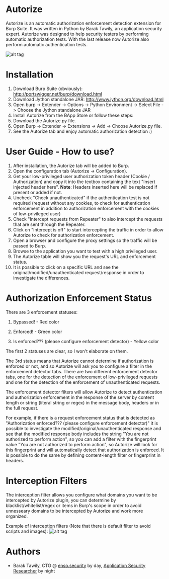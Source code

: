 # Autorize
Autorize is an automatic authorization enforcement detection extension for Burp Suite. It was written in Python by Barak Tawily, an application security expert. Autorize was designed to help security testers by performing automatic authorization tests. With the last release now Autorize also perform automatic authentication tests.

![alt tag](https://raw.githubusercontent.com/Quitten/Autorize/master/Autorizev1.3.png)

# Installation 
1.	Download Burp Suite (obviously): http://portswigger.net/burp/download.html
2.	Download Jython standalone JAR: http://www.jython.org/download.html
3.	Open burp -> Extender -> Options -> Python Environment -> Select File -> Choose the Jython standalone JAR
4.	Install Autorize from the BApp Store or follow these steps:
5.	Download the Autorize.py file.
6.	Open Burp -> Extender -> Extensions -> Add -> Choose Autorize.py file.
7.	See the Autorize tab and enjoy automatic authorization detection :)


# User Guide - How to use?
1.	After installation, the Autorize tab will be added to Burp.
2.	Open the configuration tab (Autorize -> Configuration).
3.	Get your low-privileged user authorization token header (Cookie / Authorization) and copy it into the textbox containing the text "Insert injected header here".
**Note**: Headers inserted here will be replaced if present or added if not.
4.  Uncheck "Check unauthenticated" if the authentication test is not required (request without any cookies, to check for authentication enforcement in addition to authorization enforcement with the cookies of low-privileged user)
5.  Check "Intercept requests from Repeater" to also intercept the requests that are sent through the Repeater. 
6.	Click on "Intercept is off" to start intercepting the traffic in order to allow Autorize to check for authorization enforcement.
7.	Open a browser and configure the proxy settings so the traffic will be passed to Burp.
8.	Browse to the application you want to test with a high privileged user.
9.	The Autorize table will show you the request's URL and enforcement status.
10.	It is possible to click on a specific URL and see the original/modified/unauthenticated request/response in order to investigate the differences.


# Authorization Enforcement Status
There are 3 enforcement statuses:

1.	Bypassed! - Red color

2.	Enforced! - Green color

3.	Is enforced??? (please configure enforcement detector) - Yellow color

The first 2 statuses are clear, so I won't elaborate on them.

The 3rd status means that Autorize cannot determine if authorization is enforced or not, and so Autorize will ask you to configure a filter in the enforcement detector tabs. There are two different enforcement detector tabs, one for the detection of the enforcement of low-privileged requests and one for the detection of the enforcement of unauthenticated requests.

The enforcement detector filters will allow Autorize to detect authentication and authorization enforcement in the response of the server by content length or string (literal string or regex) in the message body, headers or in the full request.

For example, if there is a request enforcement status that is detected as "Authorization enforced??? (please configure enforcement detector)" it is possible to investigate the modified/original/unauthenticated response and see that the modified response body includes the string "You are not authorized to perform action", so you can add a filter with the fingerprint value "You are not authorized to perform action", so Autorize will look for this fingerprint and will automatically detect that authorization is enforced. It is possible to do the same by defining content-length filter or fingerprint in headers.

# Interception Filters
The interception filter allows you configure what domains you want to be intercepted by Autorize plugin, you can determine by blacklist/whitelist/regex or items in Burp's scope in order to avoid unnesseary domains to be intercepted by Autorize and work more organized.

Example of interception filters (Note that there is default filter to avoid scripts and images):
![alt tag](https://raw.githubusercontent.com/Quitten/Autorize/master/interceptionFilters.png)


# Authors
- Barak Tawily, CTO @ [enso.security](https://enso.security/) by day, [Application Security Researcher](https://quitten.github.io/) by night
